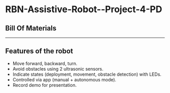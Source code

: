 # RBN-Assistive-Robot--Project-4-PD


## Bill Of Materials

---
## Features of the robot
- Move forward, backward, turn.
-	Avoid obstacles using 2 ultrasonic sensors.
-	Indicate states (deployment, movement, obstacle detection) with LEDs.
-	Controlled via app (manual + autonomous mode).
-	Record demo for presentation.
